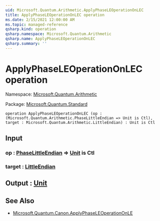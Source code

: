 ```yaml
---
uid: Microsoft.Quantum.Arithmetic.ApplyPhaseLEOperationOnLEC
title: ApplyPhaseLEOperationOnLEC operation
ms.date: 2/15/2021 12:00:00 AM
ms.topic: managed-reference
qsharp.kind: operation
qsharp.namespace: Microsoft.Quantum.Arithmetic
qsharp.name: ApplyPhaseLEOperationOnLEC
qsharp.summary: ''
---
```


# ApplyPhaseLEOperationOnLEC operation

Namespace: [Microsoft.Quantum.Arithmetic](xref:Microsoft.Quantum.Arithmetic)

Package: [Microsoft.Quantum.Standard](https://nuget.org/packages/Microsoft.Quantum.Standard)




```qsharp
operation ApplyPhaseLEOperationOnLEC (op : (Microsoft.Quantum.Arithmetic.PhaseLittleEndian => Unit is Ctl), target : Microsoft.Quantum.Arithmetic.LittleEndian) : Unit is Ctl
```


## Input

### op : [PhaseLittleEndian](xref:Microsoft.Quantum.Arithmetic.PhaseLittleEndian) => [Unit](xref:microsoft.quantum.lang-ref.unit)  is Ctl




### target : [LittleEndian](xref:Microsoft.Quantum.Arithmetic.LittleEndian)





## Output : [Unit](xref:microsoft.quantum.lang-ref.unit)



## See Also

- [Microsoft.Quantum.Canon.ApplyPhaseLEOperationOnLE](xref:Microsoft.Quantum.Canon.ApplyPhaseLEOperationOnLE)